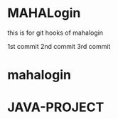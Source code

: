 # MAHALogin
this is for git hooks  of mahalogin

1st commit 
2nd commit
3rd commit



# mahalogin
# JAVA-PROJECT
